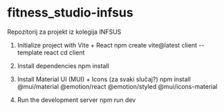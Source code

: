 # fitness_studio-infsus
Repozitorij za projekt iz kolegija INFSUS

1. Initialize project with Vite + React
  npm create vite@latest client --template react
  cd client

2. Install dependencies
  npm install

3. Install Material UI (MUI) + Icons (za svaki slučaj?)
  npm install @mui/material @emotion/react @emotion/styled @mui/icons-material

4. Run the development server
  npm run dev
